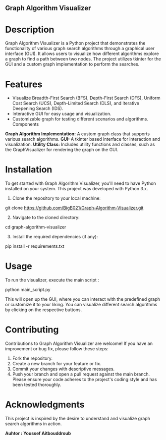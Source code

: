 ## Graph Algorithm Visualizer

# Description

Graph Algorithm Visualizer is a Python project that demonstrates the functionality of various graph search algorithms through a graphical user interface (GUI). It allows users to visualize how different algorithms explore a graph to find a path between two nodes. The project utilizes tkinter for the GUI and a custom graph implementation to perform the searches.

# Features

* Visualize Breadth-First Search (BFS), Depth-First Search (DFS), Uniform Cost Search (UCS), Depth-Limited Search (DLS), and Iterative Deepening Search (IDS).
* Interactive GUI for easy usage and visualization.
* Customizable graph for testing different scenarios and algorithms.
Components

**Graph Algorithm Implementation:** A custom graph class that supports various search algorithms.
**GUI:** A tkinter based interface for interaction and visualization.
**Utility Class:** Includes utility functions and classes, such as the GraphVisualizer for rendering the graph on the GUI.
# Installation

To get started with Graph Algorithm Visualizer, you'll need to have Python installed on your system. This project was developed with Python 3.x.

1. Clone the repository to your local machine:

  git clone https://github.com/BigB021/Graph-Algorithm-Visualizer.git
  
2. Navigate to the cloned directory:

  cd graph-algorithm-visualizer
  
3. Install the required dependencies (if any):

  pip install -r requirements.txt

# Usage

To run the visualizer, execute the main script :

  python main_script.py
  
This will open up the GUI, where you can interact with the predefined graph or customize it to your liking. You can visualize different search algorithms by clicking on the respective buttons.

# Contributing

Contributions to Graph Algorithm Visualizer are welcome! If you have an improvement or bug fix, please follow these steps:

1. Fork the repository.
2. Create a new branch for your feature or fix.
3. Commit your changes with descriptive messages.
4. Push your branch and open a pull request against the main branch.
Please ensure your code adheres to the project's coding style and has been tested thoroughly.

# Acknowledgments

This project is inspired by the desire to understand and visualize graph search algorithms in action.

**Auhtor : Youssef Aitbouddroub**
